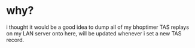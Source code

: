 # why?
i thought it would be a good idea to dump all of my bhoptimer TAS replays on my LAN server onto here, will be updated whenever i set a new TAS record.
